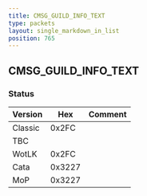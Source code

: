 ```yaml
---
title: CMSG_GUILD_INFO_TEXT
type: packets
layout: single_markdown_in_list
position: 765
---
```


## CMSG_GUILD_INFO_TEXT

### Status

Version    | Hex        | Comment
---------- | ---------- | ---------- 
Classic    | 0x2FC      | 
TBC        |            | 
WotLK      | 0x2FC      | 
Cata       | 0x3227     | 
MoP        | 0x3227     | 